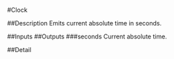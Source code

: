 #Clock

##Description
Emits current absolute time in seconds.

##Inputs
##Outputs
###seconds
Current absolute time.

##Detail

